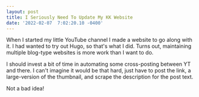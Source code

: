 ```yaml
--- 
layout: post 
title: I Seriously Need To Update My KK Website 
date: '2022-02-07  7:02:20.10 -0400' 
--- 
```

When I started my little YouTube channel I made a website to go along with it. I had wanted to try out Hugo, so that's what I 
did. Turns out, maintaining multiple blog-type websites is more work than I want to do. 

I should invest a bit of time in automating some cross-posting between YT and there. I can't imagine it would be that hard, 
just have to post the link, a large-version of the thumbnail, and scrape the description for the post text. 

Not a bad idea!
